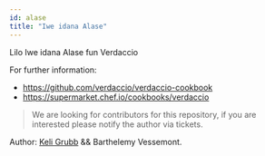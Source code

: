 ```yaml
---
id: alase
title: "Iwe idana Alase"
---
```


Lilo Iwe idana Alase fun Verdaccio

For further information:

* <https://github.com/verdaccio/verdaccio-cookbook>
* <https://supermarket.chef.io/cookbooks/verdaccio>

> We are looking for contributors for this repository, if you are interested please notify the author via tickets.

Author: [Keli Grubb](https://github.com/kgrubb) && Barthelemy Vessemont.